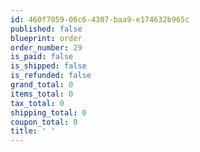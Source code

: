 ```yaml
---
id: 460f7059-06c6-4307-baa9-e174632b965c
published: false
blueprint: order
order_number: 29
is_paid: false
is_shipped: false
is_refunded: false
grand_total: 0
items_total: 0
tax_total: 0
shipping_total: 0
coupon_total: 0
title: ' '
---
```

